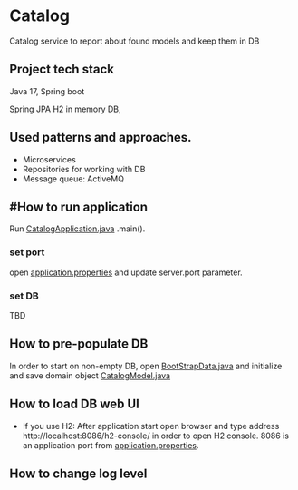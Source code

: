 # Catalog
Catalog service to report about found models and keep them in DB

## Project tech stack 
Java 17, 
Spring boot

Spring JPA
H2 in memory DB,

## Used patterns and approaches.
* Microservices
* Repositories for working with DB
* Message queue: ActiveMQ

## #How to run application
Run [CatalogApplication.java](src%2Fmain%2Fjava%2Forg%2Fdiecastfinder%2Fcatalog%2FCatalogApplication.java) .main(). 

### set port
open [application.properties](src%2Fmain%2Fresources%2Fapplication.properties) and update server.port parameter.

### set DB
TBD

## How to pre-populate DB
In order to start on non-empty DB, open [BootStrapData.java](src%2Fmain%2Fjava%2Forg%2Fdiecastfinder%2Fcatalog%2Frepositories%2Fbootstrap%2FBootStrapData.java)
and initialize and save domain object [CatalogModel.java](src%2Fmain%2Fjava%2Forg%2Fdiecastfinder%2Fcatalog%2Frepositories%2Fdomain%2FCatalogModel.java)

## How to load DB web UI
* If you use H2:
After application start open browser and type address http://localhost:8086/h2-console/ in order to open H2 console. 8086 is an application port from [application.properties](src%2Fmain%2Fresources%2Fapplication.properties). 

## How to change log level